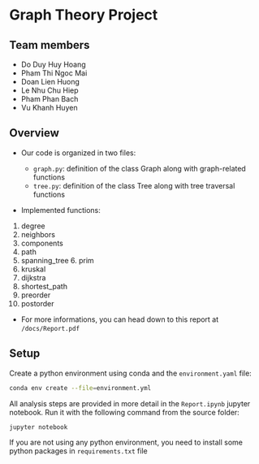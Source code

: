 # Graph Theory Project
## Team members
* Do Duy Huy Hoang
* Pham Thi Ngoc Mai
* Doan Lien Huong
* Le Nhu Chu Hiep
* Pham Phan Bach
* Vu Khanh Huyen

## Overview
- Our code is organized in two files:
  * `graph.py`: definition of the class Graph along with graph-related functions
  * `tree.py`: definition of the class Tree along with tree traversal functions

- Implemented functions: 
1. degree
2. neighbors
3. components
4. path
5. spanning_tree 6. prim
7. kruskal
8. dijkstra
9. shortest_path
10. preorder
11. postorder

- For more informations, you can head down to this report at `/docs/Report.pdf`

## Setup
Create a python environment using conda and the `environment.yaml` file:
```bash
conda env create --file=environment.yml
```
All analysis steps are provided in more detail in the `Report.ipynb` jupyter notebook. Run it with the following command from the source folder:

```bash
jupyter notebook
```

If you are not using any python environment, you need to install some python packages in `requirements.txt` file  